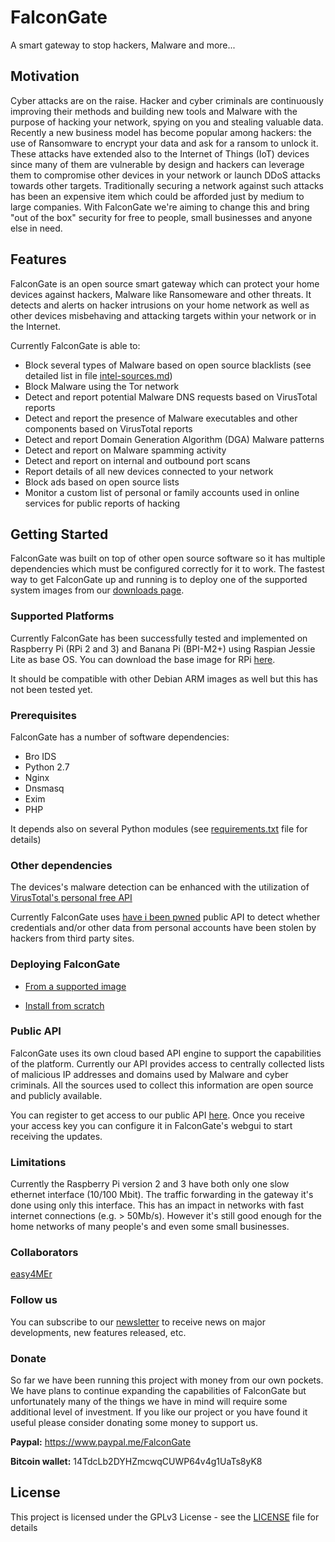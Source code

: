 # FalconGate

A smart gateway to stop hackers, Malware and more...

## Motivation

Cyber attacks are on the raise. Hacker and cyber criminals are continuously improving their methods and building new tools and Malware with the purpose of hacking your network, spying on you and stealing valuable data. Recently a new business model has become popular among hackers: the use of Ransomware to encrypt your data and ask for a ransom to unlock it. These attacks have extended also to the Internet of Things (IoT) devices since many of them are vulnerable by design and hackers can leverage them to compromise other devices in your network or launch DDoS attacks towards other targets. Traditionally securing a network against such attacks has been an expensive item which could be afforded just by medium to large companies. With FalconGate we're aiming to change this and bring "out of the box" security for free to people, small businesses and anyone else in need.

## Features

FalconGate is an open source smart gateway which can protect your home devices against hackers, Malware like Ransomeware and other threats. It detects and alerts on hacker intrusions on your home network as well as other devices misbehaving and attacking targets within your network or in the Internet.

Currently FalconGate is able to:

- Block several types of Malware based on open source blacklists (see detailed list in file [intel-sources.md](intel-sources.md))
- Block Malware using the Tor network
- Detect and report potential Malware DNS requests based on VirusTotal reports
- Detect and report the presence of Malware executables and other components based on VirusTotal reports
- Detect and report Domain Generation Algorithm (DGA) Malware patterns
- Detect and report on Malware spamming activity
- Detect and report on internal and outbound port scans
- Report details of all new devices connected to your network
- Block ads based on open source lists
- Monitor a custom list of personal or family accounts used in online services for public reports of hacking  

## Getting Started

FalconGate was built on top of other open source software so it has multiple dependencies which must be configured correctly for it to work. The fastest way to get FalconGate up and running is to deploy one of the supported system images from our [downloads page](https://github.com/A3sal0n/FalconGate/wiki/Downloads).

### Supported Platforms

Currently FalconGate has been successfully tested and implemented on Raspberry Pi (RPi 2 and 3) and Banana Pi (BPI-M2+) using Raspian Jessie Lite as base OS. You can download the base image for RPi [here](https://downloads.raspberrypi.org/raspbian_lite_latest).

It should be compatible with other Debian ARM images as well but this has not been tested yet.

### Prerequisites

FalconGate has a number of software dependencies:

- Bro IDS
- Python 2.7
- Nginx
- Dnsmasq
- Exim
- PHP

It depends also on several Python modules (see [requirements.txt](requirements.txt) file for details)

### Other dependencies

The devices's malware detection can be enhanced with the utilization of [VirusTotal's personal free API](https://www.virustotal.com/en/documentation/public-api/)

Currently FalconGate uses [have i been pwned](https://haveibeenpwned.com/API/v2) public API to detect whether credentials and/or other data from personal accounts have been stolen by hackers from third party sites.

### Deploying FalconGate

- [From a supported image](https://github.com/A3sal0n/FalconGate/wiki/Deploy_from_image)

- [Install from scratch](https://github.com/A3sal0n/FalconGate/wiki/Install_from_source)

### Public API

FalconGate uses its own cloud based API engine to support the capabilities of the platform. Currently our API provides access to centrally collected lists of malicious IP addresses and domains used by Malware and cyber criminals. All the sources used to collect this information are open source and publicly available.

You can register to get access to our public API [here](http://eepurl.com/cHtpQj). Once you receive your access key you can configure it in FalconGate's webgui to start receiving the updates.

### Limitations

Currently the Raspberry Pi version 2 and 3 have both only one slow ethernet interface (10/100 Mbit). The traffic forwarding in the gateway it's done using only this interface. This has an impact in networks with fast internet connections (e.g. > 50Mb/s). However it's still good enough for the home networks of many people's  and even some small businesses. 

### Collaborators
[easy4MEr](https://github.com/easy4MEr)

### Follow us

You can subscribe to our [newsletter](http://eepurl.com/cvwEYj) to receive news on major developments, new features released, etc.

### Donate

So far we have been running this project with money from our own pockets. We have plans to continue expanding the capabilities of FalconGate but unfortunately many of the things we have in mind will require some additional level of investment. If you like our project or you have found it useful please consider donating some money to support us.

**Paypal:** https://www.paypal.me/FalconGate

**Bitcoin wallet:** 14TdcLb2DYHZmcwqCUWP64v4g1UaTs8yK8

## License

This project is licensed under the GPLv3 License - see the [LICENSE](LICENSE) file for details

